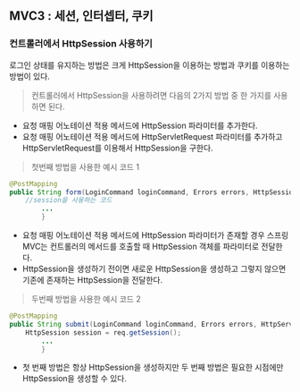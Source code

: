 ## MVC3 : 세션, 인터셉터, 쿠키
### 컨트롤러에서 HttpSession 사용하기
로그인 상태를 유지하는 방법은 크게 HttpSession을 이용하는 방법과 쿠키를 이용하는 방법이 있다.

> 컨트롤러에서 HttpSession을 사용하려면 다음의 2가지 방법 중 한 가지를 사용하면 된다.

 - 요청 매핑 어노테이션 적용 메서드에 HttpSession 파라미터를 추가한다.
 - 요청 매핑 어노테이션 적용 메서드에 HttpServletRequest 파라미터를 추가하고 HttpServletRequest를 이용해서 HttpSession을 구한다.

> 첫번째 방법을 사용한 예시 코드 1
```java
@PostMapping
public String form(LoginCommand loginCommand, Errors errors, HttpSession session) {
    //session을 사용하는 코드
        ...
        }
```
 - 요청 매핑 어노테이션 적용 메서드에 HttpSession 파라미터가 존재할 경우 스프링 MVC는 컨트롤러의 메서드를 호출할 때 HttpSession 객체를 파라미터로 전달한다.
 - HttpSession을 생성하기 전이면 새로운 HttpSession을 생성하고 그렇지 않으면 기존에 존재하는 HttpSession을 전달한다.

> 두번째 방법을 사용한 예시 코드 2
```java
@PostMapping
public String submit(LoginCommand loginCommand, Errors errors, HttpServletRequest req) {
    HttpSession session = req.getSession();
        ...
        }
```
 - 첫 번째 방법은 항상 HttpSession을 생성하지만 두 번째 방법은 필요한 시점에만 HttpSession을 생성할 수 있다.

